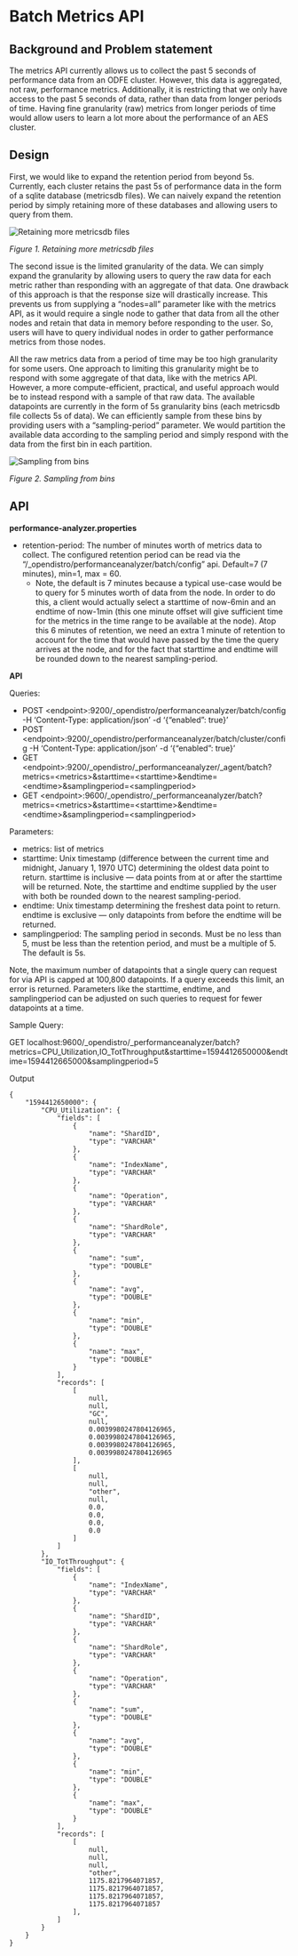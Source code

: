 # Batch Metrics API

## Background and Problem statement
The metrics API currently allows us to collect the past 5 seconds of performance data from an ODFE cluster. However, this data is aggregated, not raw, performance metrics. Additionally, it is restricting that we only have access to the past 5 seconds of data, rather than data from longer periods of time. Having fine granularity (raw) metrics from longer periods of time would allow users to learn a lot more about the performance of an AES cluster.

## Design
First, we would like to expand the retention period from beyond 5s. Currently, each cluster retains the past 5s of performance data in the form of a sqlite database (metricsdb files). We can naively expand the retention period by simply retaining more of these databases and allowing users to query from them.

![Retaining more metricsdb files](/docs/images/batch-metrics-api-1.png)

*Figure 1. Retaining more metricsdb files*

The second issue is the limited granularity of the data. We can simply expand the granularity by allowing users to query the raw data for each metric rather than responding with an aggregate of that data. One drawback of this approach is that the response size will drastically increase. This prevents us from supplying a “nodes=all” parameter like with the metrics API, as it would require a single node to gather that data from all the other nodes and retain that data in memory before responding to the user. So, users will have to query individual nodes in order to gather performance metrics from those nodes.

All the raw metrics data from a period of time may be too high granularity for some users. One approach to limiting this granularity might be to respond with some aggregate of that data, like with the metrics API. However, a more compute-efficient, practical, and useful approach would be to instead respond with a sample of that raw data. The available datapoints are currently in the form of 5s granularity bins (each metricsdb file collects 5s of data). We can efficiently sample from these bins by providing users with a “sampling-period” parameter. We would partition the available data according to the sampling period and simply respond with the data from the first bin in each partition.

![Sampling from bins](/docs/images/batch-metrics-api-2.png)

*Figure 2. Sampling from bins*

## API

**performance-analyzer.properties**
* retention-period: The number of minutes worth of metrics data to collect. The configured retention period can be read via the “/_opendistro/performanceanalyzer/batch/config” api. Default=7 (7 minutes), min=1, max = 60.
  * Note, the default is 7 minutes because a typical use-case would be to query for 5 minutes worth of data from the node. In order to do this, a client would actually select a starttime of now-6min and an endtime of now-1min (this one minute offset will give sufficient time for the metrics in the time range to be available at the node). Atop this 6 minutes of retention, we need an extra 1 minute of retention to account for the time that would have passed by the time the query arrives at the node, and for the fact that starttime and endtime will be rounded down to the nearest sampling-period.

**API**

Queries:

* POST \<endpoint\>:9200/_opendistro/performanceanalyzer/batch/config -H ‘Content-Type: application/json’ -d ‘{“enabled”: true}’
* POST \<endpoint\>:9200/_opendistro/performanceanalyzer/batch/cluster/config -H ‘Content-Type: application/json’ -d ‘{“enabled”: true}’
* GET \<endpoint\>:9200/_opendistro/_performanceanalyzer/_agent/batch?metrics=\<metrics\>&starttime=\<starttime\>&endtime=\<endtime\>&samplingperiod=\<samplingperiod\>
* GET \<endpoint\>:9600/_opendistro/_performanceanalyzer/batch?metrics=\<metrics\>&starttime=\<starttime\>&endtime=\<endtime\>&samplingperiod=\<samplingperiod\>

Parameters:
* metrics: list of metrics
* starttime: Unix timestamp (difference between the current time and midnight, January 1, 1970 UTC) determining the oldest data point to return. starttime is inclusive — data points from at or after the starttime will be returned. Note, the starttime and endtime supplied by the user with both be rounded down to the nearest sampling-period.
* endtime: Unix timestamp determining the freshest data point to return. endtime is exclusive — only datapoints from before the endtime will be returned.
* samplingperiod: The sampling period in seconds. Must be no less than 5, must be less than the retention period, and must be a multiple of 5. The default is 5s.

Note, the maximum number of datapoints that a single query can request for via API is capped at 100,800 datapoints. If a query exceeds this limit, an error is returned. Parameters like the starttime, endtime, and samplingperiod can be adjusted on such queries to request for fewer datapoints at a time.

Sample Query:

GET localhost:9600/_opendistro/_performanceanalyzer/batch?metrics=CPU_Utilization,IO_TotThroughput&starttime=1594412650000&endtime=1594412665000&samplingperiod=5

Output
```
{
    "1594412650000": {
        "CPU_Utilization": {
            "fields": [
                {
                    "name": "ShardID",
                    "type": "VARCHAR"
                },
                {
                    "name": "IndexName",
                    "type": "VARCHAR"
                },
                {
                    "name": "Operation",
                    "type": "VARCHAR"
                },
                {
                    "name": "ShardRole",
                    "type": "VARCHAR"
                },
                {
                    "name": "sum",
                    "type": "DOUBLE"
                },
                {
                    "name": "avg",
                    "type": "DOUBLE"
                },
                {
                    "name": "min",
                    "type": "DOUBLE"
                },
                {
                    "name": "max",
                    "type": "DOUBLE"
                }
            ],
            "records": [
                [
                    null,
                    null,
                    "GC",
                    null,
                    0.0039980247804126965,
                    0.0039980247804126965,
                    0.0039980247804126965,
                    0.0039980247804126965
                ],
                [
                    null,
                    null,
                    "other",
                    null,
                    0.0,
                    0.0,
                    0.0,
                    0.0
                ]
            ]
        },
        "IO_TotThroughput": {
            "fields": [
                {
                    "name": "IndexName",
                    "type": "VARCHAR"
                },
                {
                    "name": "ShardID",
                    "type": "VARCHAR"
                },
                {
                    "name": "ShardRole",
                    "type": "VARCHAR"
                },
                {
                    "name": "Operation",
                    "type": "VARCHAR"
                },
                {
                    "name": "sum",
                    "type": "DOUBLE"
                },
                {
                    "name": "avg",
                    "type": "DOUBLE"
                },
                {
                    "name": "min",
                    "type": "DOUBLE"
                },
                {
                    "name": "max",
                    "type": "DOUBLE"
                }
            ],
            "records": [
                [
                    null,
                    null,
                    null,
                    "other",
                    1175.8217964071857,
                    1175.8217964071857,
                    1175.8217964071857,
                    1175.8217964071857
                ],
            ]
        }
    }
}
```
